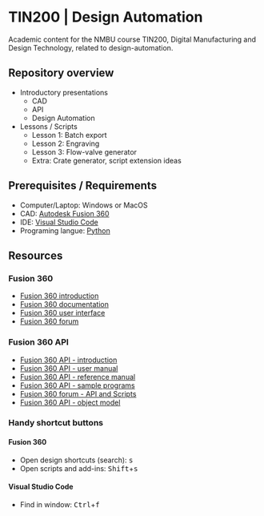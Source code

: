 # TIN200 | Design Automation

Academic content for the NMBU course TIN200, Digital Manufacturing and Design Technology, related to design-automation.

## Repository overview

- Introductory presentations
  - CAD
  - API
  - Design Automation
- Lessons / Scripts
  - Lesson 1: Batch export
  - Lesson 2: Engraving
  - Lesson 3: Flow-valve generator
  - Extra: Crate generator, script extension ideas

## Prerequisites / Requirements

- Computer/Laptop: Windows or MacOS
- CAD: [Autodesk Fusion 360](https://www.autodesk.com/products/fusion-360/free-trial)
- IDE: [Visual Studio Code](https://code.visualstudio.com/download)
- Programing langue: [Python](https://www.python.org/downloads/)

## Resources

### Fusion 360

- [Fusion 360 introduction](https://help.autodesk.com/view/fusion360/ENU/courses/AP-GET-STARTED-OVERVIEW)
- [Fusion 360 documentation](https://help.autodesk.com/view/fusion360/ENU/?guid=GUID-1C665B4D-7BF7-4FDF-98B0-AA7EE12B5AC2)
- [Fusion 360 user interface](https://help.autodesk.com/view/fusion360/ENU/?guid=GUID-E647CA56-7187-406A-ACE4-EAC59914FAE4)
- [Fusion 360 forum](https://forums.autodesk.com/t5/fusion-360/ct-p/1234)

### Fusion 360 API

- [Fusion 360 API - introduction](https://help.autodesk.com/view/fusion360/ENU/?guid=GUID-A92A4B10-3781-4925-94C6-47DA85A4F65A)
- [Fusion 360 API - user manual](https://help.autodesk.com/view/fusion360/ENU/?guid=GUID-C1545D80-D804-4CF3-886D-9B5C54B2D7A2)
- [Fusion 360 API - reference manual](https://help.autodesk.com/view/fusion360/ENU/?guid=GUID-7B5A90C8-E94C-48DA-B16B-430729B734DC)
- [Fusion 360 API - sample programs](https://help.autodesk.com/view/fusion360/ENU/?guid=SampleList)
- [Fusion 360 forum - API and Scripts](https://forums.autodesk.com/t5/fusion-360-api-and-scripts/bd-p/22)
- [Fusion 360 API - object model](https://help.autodesk.com/cloudhelp/ENU/Fusion-360-API/ExtraFiles/Fusion.pdf)

### Handy shortcut buttons

#### Fusion 360

- Open design shortcuts (search): <kbd>s</kbd>
- Open scripts and add-ins: <kbd>Shift</kbd>+<kbd>s</kbd>

#### Visual Studio Code

- Find in window: <kbd>Ctrl</kbd>+<kbd>f</kbd>
